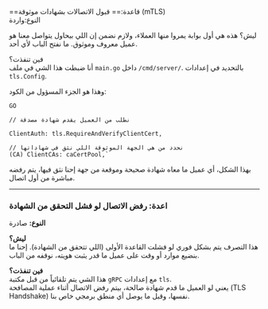 ==قاعدة:== قبول الاتصالات بشهادات موثوقة (mTLS)  
النوع:واردة

ليش؟ هذه هي أول بوابة يمروا منها العملاء، ولازم نضمن إن اللي بيحاول يتواصل معنا هو عميل معروف وموثوق. ما نفتح الباب لأي أحد.

فين تنفذت؟  
أنا ضبطت هذا الشي في ملف `main.go` داخل `/cmd/server/`. بالتحديد في إعدادات `tls.Config`.

وهذا هو الجزء المسؤول من الكود:
```
GO

// نطلب من العميل يقدم شهادة مصدقة

ClientAuth: tls.RequireAndVerifyClientCert,  

// نحدد من هي الجهة الموثوقة اللي نثق في شهاداتها 
(CA) ClientCAs: caCertPool,`

```

بهذا الشكل، أي عميل ما معاه شهادة صحيحة وموقعة من جهة إحنا نثق فيها، يتم رفضه مباشرة من أول اتصال.




---
### اعدة: رفض الاتصال لو فشل التحقق من الشهادة

**النوع:** صادرة

**ليش؟**  
هذا التصرف يتم بشكل فوري لو فشلت القاعدة الأولى (اللي تتحقق من الشهادة). إحنا ما بنضيع موارد أو وقت على عميل ما قدر يثبت هويته، نوقفه من الباب.

**فين تنفذت؟**  
هذا الشي يتم تلقائياً من قبل مكتبة `gRPC` مع إعدادات `tls`.  
يعني لو العميل ما قدم شهادة صالحة، بيتم رفض الاتصال أثناء عملية المصافحة (TLS Handshake) نفسها، وقبل ما يوصل أي منطق برمجي خاص بنا.